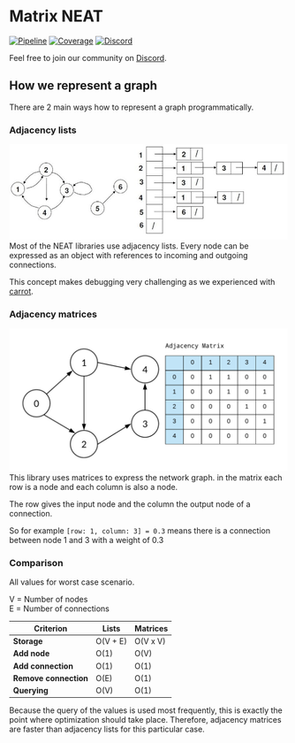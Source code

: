 # Matrix NEAT

[![Pipeline](https://gitlab.com/my_neat/matrix-neat/badges/master/pipeline.svg)](https://gitlab.com/my_neat/matrix-neat/-/commits/master)
[![Coverage](https://gitlab.com/my_neat/matrix-neat/badges/master/coverage.svg)](https://gitlab.com/my_neat/matrix-neat)
[![Discord](https://user-content.gitlab-static.net/1e1eaea5c749d604061d5cd2258a7ee773167da9/68747470733a2f2f696d672e736869656c64732e696f2f646973636f72642f383030343832323335383532393134363938)](https://discord.gg/P4FJG8rEYC)

Feel free to join our community on [Discord](https://discord.gg/P4FJG8rEYC).

## How we represent a graph

There are 2 main ways how to represent a graph programmatically.

### Adjacency lists

![Adjacency List](./res/images/adjacency_list.png)<br>
Most of the NEAT libraries use adjacency lists. Every node can be expressed as an object with references to incoming and
outgoing connections.

This concept makes debugging very challenging as we experienced with [carrot](https://github.com/liquidcarrot/carrot).

### Adjacency matrices

![Adjacency Matrix](./res/images/adjacency_matrix.png)<br>
This library uses matrices to express the network graph. in the matrix each row is a node and each column is also a
node.

The row gives the input node and the column the output node of a connection.

So for example
```[row: 1, column: 3] = 0.3```
means there is a connection between node 1 and 3 with a weight of 0.3

### Comparison

All values for worst case scenario.

V = Number of nodes<br>
E = Number of connections

Criterion | Lists | Matrices
------ | ------ | ------
**Storage**   | O(V + E)   | O(V x V)
**Add node**   | O(1)   | O(V)
**Add connection**   | O(1)   | O(1)
**Remove connection**   | O(E)   | O(1)
**Querying**   | O(V)   | O(1)

Because the query of the values is used most frequently, this is exactly the point where optimization should take place.
Therefore, adjacency matrices are faster than adjacency lists for this particular case.